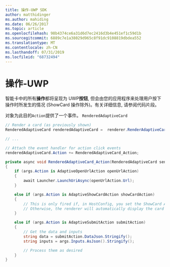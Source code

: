 ```yaml
---
title: 操作-UWP SDK
author: matthidinger
ms.author: mahiding
ms.date: 06/26/2017
ms.topic: article
ms.openlocfilehash: 98b4374ce6a31d6d7ec2416d3b4e451ef1c59d1b
ms.sourcegitcommit: 6889c7e1a38029d965c8f91dc9108819dbdea552
ms.translationtype: MT
ms.contentlocale: zh-CN
ms.lasthandoff: 07/31/2019
ms.locfileid: "68732494"
---
```

# <a name="actions---uwp"></a>操作-UWP

智能卡中的所有**操作**都将呈现为 UWP**按钮**, 但会由您的应用程序来处理用户按下操作时所发生的情况 (ShowCard 操作除外)。有关详细信息, 请参阅代码片段。

对象为此目的`Action`提供了一个事件。 `RenderedAdaptiveCard`

```csharp
// Render a card (as previously shown)
RenderedAdaptiveCard renderedAdaptiveCard =  renderer.RenderAdaptiveCard(card);

// ...

// Attach the event handler for action click events
renderedAdaptiveCard.Action += RenderedAdaptiveCard_Action;

private async void RenderedAdaptiveCard_Action(RenderedAdaptiveCard sender, AdaptiveActionEventArgs args)
{
    if (args.Action is AdaptiveOpenUrlAction openUrlAction)
    {
        await Launcher.LaunchUriAsync(openUrlAction.Url);
    }

    else if (args.Action is AdaptiveShowCardAction showCardAction)
    {
        // This is only fired if, in HostConfig, you set the ShowCard ActionMode to Popup.
        // Otherwise, the renderer will automatically display the card inline without firing this event.
    }

    else if (args.Action is AdaptiveSubmitAction submitAction)
    {
        // Get the data and inputs
        string data = submitAction.DataJson.Stringify();
        string inputs = args.Inputs.AsJson().Stringify();

        // Process them as desired
    }
}
```
